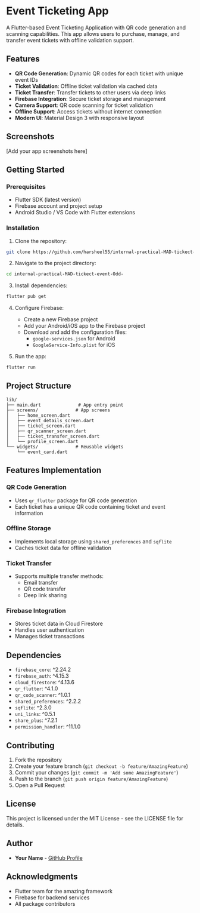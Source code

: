 # Event Ticketing App

A Flutter-based Event Ticketing Application with QR code generation and scanning capabilities. This app allows users to purchase, manage, and transfer event tickets with offline validation support.

## Features

- **QR Code Generation**: Dynamic QR codes for each ticket with unique event IDs
- **Ticket Validation**: Offline ticket validation via cached data
- **Ticket Transfer**: Transfer tickets to other users via deep links
- **Firebase Integration**: Secure ticket storage and management
- **Camera Support**: QR code scanning for ticket validation
- **Offline Support**: Access tickets without internet connection
- **Modern UI**: Material Design 3 with responsive layout

## Screenshots

[Add your app screenshots here]

## Getting Started

### Prerequisites

- Flutter SDK (latest version)
- Firebase account and project setup
- Android Studio / VS Code with Flutter extensions

### Installation

1. Clone the repository:
```bash
git clone https://github.com/harsheel55/internal-practical-MAD-tickect-event-Odd-.git
```

2. Navigate to the project directory:
```bash
cd internal-practical-MAD-tickect-event-Odd-
```

3. Install dependencies:
```bash
flutter pub get
```

4. Configure Firebase:
   - Create a new Firebase project
   - Add your Android/iOS app to the Firebase project
   - Download and add the configuration files:
     - `google-services.json` for Android
     - `GoogleService-Info.plist` for iOS

5. Run the app:
```bash
flutter run
```

## Project Structure

```
lib/
├── main.dart              # App entry point
├── screens/              # App screens
│   ├── home_screen.dart
│   ├── event_details_screen.dart
│   ├── ticket_screen.dart
│   ├── qr_scanner_screen.dart
│   ├── ticket_transfer_screen.dart
│   └── profile_screen.dart
└── widgets/              # Reusable widgets
    └── event_card.dart
```

## Features Implementation

### QR Code Generation
- Uses `qr_flutter` package for QR code generation
- Each ticket has a unique QR code containing ticket and event information

### Offline Storage
- Implements local storage using `shared_preferences` and `sqflite`
- Caches ticket data for offline validation

### Ticket Transfer
- Supports multiple transfer methods:
  - Email transfer
  - QR code transfer
  - Deep link sharing

### Firebase Integration
- Stores ticket data in Cloud Firestore
- Handles user authentication
- Manages ticket transactions

## Dependencies

- `firebase_core`: ^2.24.2
- `firebase_auth`: ^4.15.3
- `cloud_firestore`: ^4.13.6
- `qr_flutter`: ^4.1.0
- `qr_code_scanner`: ^1.0.1
- `shared_preferences`: ^2.2.2
- `sqflite`: ^2.3.0
- `uni_links`: ^0.5.1
- `share_plus`: ^7.2.1
- `permission_handler`: ^11.1.0

## Contributing

1. Fork the repository
2. Create your feature branch (`git checkout -b feature/AmazingFeature`)
3. Commit your changes (`git commit -m 'Add some AmazingFeature'`)
4. Push to the branch (`git push origin feature/AmazingFeature`)
5. Open a Pull Request

## License

This project is licensed under the MIT License - see the LICENSE file for details.

## Author

- **Your Name** - [GitHub Profile](https://github.com/harsheel55)

## Acknowledgments

- Flutter team for the amazing framework
- Firebase for backend services
- All package contributors
